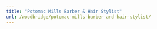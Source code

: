 ```yaml
---
title: "Potomac Mills Barber & Hair Stylist"
url: /woodbridge/potomac-mills-barber-and-hair-stylist/
---
```

